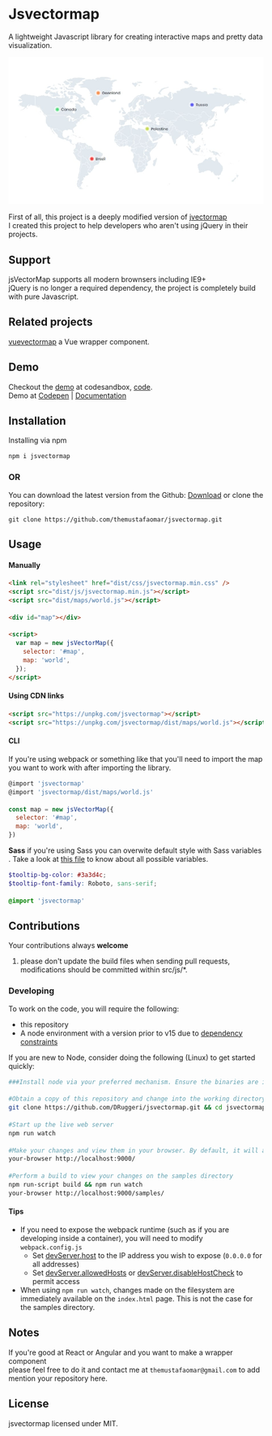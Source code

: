 # Jsvectormap
A lightweight Javascript library for creating interactive maps and pretty data visualization.

<img src="assets/images/jsvectormap.jpg" />

First of all, this project is a deeply modified version of [jvectormap](https://github.com/bjornd/jvectormap)<br>
I created this project to help developers who aren't using jQuery in their projects.<br>

## Support
jsVectorMap supports all modern brownsers including IE9+<br>
jQuery is no longer a required dependency, the project is completely build with pure Javascript.

## Related projects
[vuevectormap](https://github.com/themustafaomar/vuevectormap) a Vue wrapper component.

## Demo
Checkout the [demo](https://3iw9b.csb.app) at codesandbox, [code](https://codesandbox.io/s/jsvectormap-3iw9b).<br>
Demo at [Codepen](https://codepen.io/themustafaomar/pen/ZEGJeZq) | [Documentation](https://themustafaomar.com/open-source/jsvectormap/docs/introduction)

## Installation
Installing via npm
```js
npm i jsvectormap
```

### OR
You can download the latest version from the Github: [Download](https://github.com/themustafaomar/jsvectormap/archive/master.zip) or clone the repository:
```
git clone https://github.com/themustafaomar/jsvectormap.git
```

## Usage
#### Manually
```html
<link rel="stylesheet" href="dist/css/jsvectormap.min.css" />
<script src="dist/js/jsvectormap.min.js"></script>
<script src="dist/maps/world.js"></script>

<div id="map"></div>

<script>
  var map = new jsVectorMap({
    selector: '#map',
    map: 'world',
  });
</script>
```

#### Using CDN links
```html
<script src="https://unpkg.com/jsvectormap"></script>
<script src="https://unpkg.com/jsvectormap/dist/maps/world.js"></script>
```
#### CLI
If you're using webpack or something like that you'll need to import the map you want to work with after importing the library.

```js
@import 'jsvectormap'
@import 'jsvectormap/dist/maps/world.js'

const map = new jsVectorMap({
  selector: '#map',
  map: 'world',
})
```

**Sass**
if you're using Sass you can overwite default style with Sass variables .
Take a look at [this file](https://github.com/themustafaomar/jsvectormap/blob/master/src/scss/jsvectormap.scss) to know about all possible variables.

```scss
$tooltip-bg-color: #3a3d4c;
$tooltip-font-family: Roboto, sans-serif;

@import 'jsvectormap'
```


## Contributions
Your contributions always **welcome**
1) please don't update the build files when sending pull requests, modifications should be committed within src/js/*.

### Developing
To work on the code, you will require the following:
* this repository
* A node environment with a version prior to v15 due to [dependency constraints](https://github.com/sass/node-sass/issues/2965#issuecomment-717620196)

If you are new to Node, consider doing the following (Linux) to get started quickly:
```bash
###Install node via your preferred mechanism. Ensure the binaries are in your path

#Obtain a copy of this repository and change into the working directory
git clone https://github.com/DRuggeri/jsvectormap.git && cd jsvectormap

#Start up the live web server
npm run watch

#Make your changes and view them in your browser. By default, it will answer on port 9000
your-browser http://localhost:9000/

#Perform a build to view your changes on the samples directory
npm run-script build && npm run watch
your-browser http://localhost:9000/samples/
```

#### Tips
* If you need to expose the webpack runtime (such as if you are developing inside a container), you will need to modify `webpack.config.js`
  * Set [devServer.host](https://webpack.js.org/configuration/dev-server/#devserverhost) to the IP address you wish to expose (`0.0.0.0` for all addresses)
  * Set [devServer.allowedHosts](https://webpack.js.org/configuration/dev-server/#devserverallowedhosts) or [devServer.disableHostCheck](https://webpack.js.org/configuration/dev-server/#devserverdisablehostcheck) to permit access
* When using `npm run watch`, changes made on the filesystem are immediately available on the `index.html` page. This is not the case for the samples directory.




## Notes
If you're good at React or Angular and you want to make a wrapper component<br>
please feel free to do it and contact me at `themustafaomar@gmail.com` to add mention your repository here.

## License
jsvectormap licensed under MIT.
